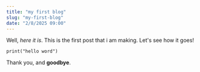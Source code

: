 ```yaml
---
title: "my first blog"
slug: "my-first-blog"
date: "2/8/2025 09:00"
---
```

Well, _here it is_. This is the first post that i am making. Let's see how it goes!

`print("hello word")`

Thank you, and **goodbye**.

